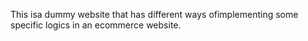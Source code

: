 This isa dummy website that has different ways ofimplementing some specific logics in an ecommerce website.
